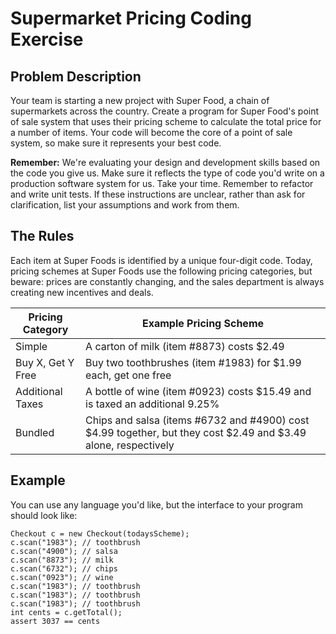 Supermarket Pricing Coding Exercise
===================================

Problem Description
-------------------

Your team is starting a new project with Super Food, a chain of
supermarkets across the country. Create a program for Super Food's point
of sale system that uses their pricing scheme to calculate the total
price for a number of items. Your code will become the core of a point
of sale system, so make sure it represents your best code.

**Remember:** We're evaluating your design and development skills based
on the code you give us. Make sure it reflects the type of code you'd
write on a production software system for us. Take your time. Remember
to refactor and write unit tests. If these instructions are unclear,
rather than ask for clarification, list your assumptions and work from
them.

The Rules
---------

Each item at Super Foods is identified by a unique four-digit code.
Today, pricing schemes at Super Foods use the following pricing
categories, but beware: prices are constantly changing, and the sales
department is always creating new incentives and deals.

| Pricing Category  | Example Pricing Scheme
|-------------------|----------------------------------------------------------------------------------------------------------------
| Simple            | A carton of milk (item #8873) costs $2.49
| Buy X, Get Y Free | Buy two toothbrushes (item #1983) for $1.99 each, get one free
| Additional Taxes  | A bottle of wine (item #0923) costs $15.49 and is taxed an additional 9.25%
| Bundled           | Chips and salsa (items #6732 and #4900) cost $4.99 together, but they cost $2.49 and $3.49 alone, respectively

Example
-------

You can use any language you'd like, but the interface to your program
should look like:

    Checkout c = new Checkout(todaysScheme);
    c.scan("1983"); // toothbrush
    c.scan("4900"); // salsa
    c.scan("8873"); // milk
    c.scan("6732"); // chips
    c.scan("0923"); // wine
    c.scan("1983"); // toothbrush
    c.scan("1983"); // toothbrush
    c.scan("1983"); // toothbrush
    int cents = c.getTotal();
    assert 3037 == cents
